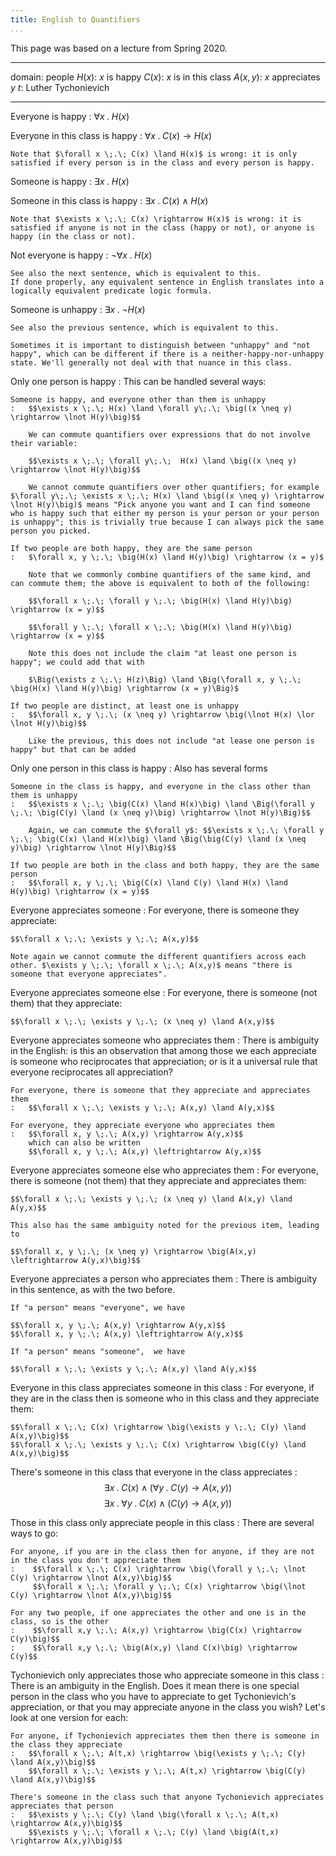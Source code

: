 ```yaml
---
title: English to Quantifiers
...
```


This page was based on a lecture from Spring 2020.

----------  -----------------------
   domain:  people
   $H(x)$:  $x$ is happy
   $C(x)$:  $x$ is in this class
 $A(x,y)$:  $x$ appreciates $y$
      $t$:  Luther Tychonievich
----------  -----------------------

Everyone is happy
:   $\forall x \;.\; H(x)$

Everyone in this class is happy
:   $\forall x \;.\; C(x) \rightarrow H(x)$

    Note that $\forall x \;.\; C(x) \land H(x)$ is wrong: it is only satisfied if every person is in the class and every person is happy.

Someone is happy
:   $\exists x \;.\; H(x)$

Someone in this class is happy
:   $\exists x \;.\; C(x) \land H(x)$

    Note that $\exists x \;.\; C(x) \rightarrow H(x)$ is wrong: it is satisfied if anyone is not in the class (happy or not), or anyone is happy (in the class or not).

Not everyone is happy
:   $\lnot \forall x \;.\; H(x)$
    
    See also the next sentence, which is equivalent to this.
    If done properly, any equivalent sentence in English translates into a logically equivalent predicate logic formula.

Someone is unhappy
:   $\exists x \;.\; \lnot H(x)$
    
    See also the previous sentence, which is equivalent to this.
    
    Sometimes it is important to distinguish between "unhappy" and "not happy", which can be different if there is a neither-happy-nor-unhappy state. We'll generally not deal with that nuance in this class.

Only one person is happy
:   This can be handled several ways:
    
    Someone is happy, and everyone other than them is unhappy
    :   $$\exists x \;.\; H(x) \land \forall y\;.\; \big((x \neq y) \rightarrow \lnot H(y)\big)$$
        
        We can commute quantifiers over expressions that do not involve their variable:
        
        $$\exists x \;.\; \forall y\;.\;  H(x) \land \big((x \neq y) \rightarrow \lnot H(y)\big)$$
        
        We cannot commute quantifiers over other quantifiers; for example $\forall y\;.\; \exists x \;.\; H(x) \land \big((x \neq y) \rightarrow \lnot H(y)\big)$ means "Pick anyone you want and I can find someone who is happy such that either my person is your person or your person is unhappy"; this is trivially true because I can always pick the same person you picked.
    
    If two people are both happy, they are the same person
    :   $\forall x, y \;.\; \big(H(x) \land H(y)\big) \rightarrow (x = y)$
        
        Note that we commonly combine quantifiers of the same kind, and can commute them; the above is equivalent to both of the following:
        
        $$\forall x \;.\; \forall y \;.\; \big(H(x) \land H(y)\big) \rightarrow (x = y)$$

        $$\forall y \;.\; \forall x \;.\; \big(H(x) \land H(y)\big) \rightarrow (x = y)$$
        
        Note this does not include the claim "at least one person is happy"; we could add that with
        
        $\Big(\exists z \;.\; H(z)\Big) \land \Big(\forall x, y \;.\; \big(H(x) \land H(y)\big) \rightarrow (x = y)\Big)$

    If two people are distinct, at least one is unhappy
    :   $$\forall x, y \;.\; (x \neq y) \rightarrow \big(\lnot H(x) \lor \lnot H(y)\big)$$
        
        Like the previous, this does not include "at lease one person is happy" but that can be added

Only one person in this class is happy
:   Also has several forms
    
    Someone in the class is happy, and everyone in the class other than them is unhappy
    :   $$\exists x \;.\; \big(C(x) \land H(x)\big) \land \Big(\forall y \;.\; \big(C(y) \land (x \neq y)\big) \rightarrow \lnot H(y)\Big)$$
        
        Again, we can commute the $\forall y$: $$\exists x \;.\; \forall y \;.\; \big(C(x) \land H(x)\big) \land \Big(\big(C(y) \land (x \neq y)\big) \rightarrow \lnot H(y)\Big)$$
    
    If two people are both in the class and both happy, they are the same person
    :   $$\forall x, y \;.\; \big(C(x) \land C(y) \land H(x) \land H(y)\big) \rightarrow (x = y)$$
        
Everyone appreciates someone
:   For everyone, there is someone they appreciate:
    
    $$\forall x \;.\; \exists y \;.\; A(x,y)$$
    
    Note again we cannot commute the different quantifiers across each other. $\exists y \;.\; \forall x \;.\; A(x,y)$ means "there is someone that everyone appreciates".


Everyone appreciates someone else
:   For everyone, there is someone (not them) that they appreciate:
    
    $$\forall x \;.\; \exists y \;.\; (x \neq y) \land A(x,y)$$
    

Everyone appreciates someone who appreciates them
:   There is ambiguity in the English: is this an observation that among those we each appreciate is someone who reciprocates that appreciation; or is it a universal rule that everyone reciprocates all appreciation?

    For everyone, there is someone that they appreciate and appreciates them
    :   $$\forall x \;.\; \exists y \;.\; A(x,y) \land A(y,x)$$

    For everyone, they appreciate everyone who appreciates them
    :   $$\forall x, y \;.\; A(x,y) \rightarrow A(y,x)$$
        which can also be written
        $$\forall x, y \;.\; A(x,y) \leftrightarrow A(y,x)$$
    
Everyone appreciates someone else who appreciates them
:   For everyone, there is someone (not them) that they appreciate and appreciates them:
    
    $$\forall x \;.\; \exists y \;.\; (x \neq y) \land A(x,y) \land A(y,x)$$
    
    This also has the same ambiguity noted for the previous item, leading to

    $$\forall x, y \;.\; (x \neq y) \rightarrow \big(A(x,y) \leftrightarrow A(y,x)\big)$$

Everyone appreciates a person who appreciates them
:   There is ambiguity in this sentence, as with the two before.

    If "a person" means "everyone", we have
    
    $$\forall x, y \;.\; A(x,y) \rightarrow A(y,x)$$
    $$\forall x, y \;.\; A(x,y) \leftrightarrow A(y,x)$$
    
    If "a person" means "someone",  we have
    
    $$\forall x \;.\; \exists y \;.\; A(x,y) \land A(y,x)$$

Everyone in this class appreciates someone in this class
:   For everyone, if they are in the class then is someone who in this class and they appreciate them:
    
    $$\forall x \;.\; C(x) \rightarrow \big(\exists y \;.\; C(y) \land A(x,y)\big)$$
    $$\forall x \;.\; \exists y \;.\; C(x) \rightarrow \big(C(y) \land A(x,y)\big)$$

There's someone in this class that everyone in the class appreciates
:   $$\exists x \;.\; C(x) \land \big(\forall y \;.\; C(y) \rightarrow A(x,y)\big)$$
    $$\exists x \;.\; \forall y \;.\; C(x) \land \big(C(y) \rightarrow A(x,y)\big)$$

Those in this class only appreciate people in this class
:   There are several ways to go:

    For anyone, if you are in the class then for anyone, if they are not in the class you don't appreciate them
    :    $$\forall x \;.\; C(x) \rightarrow \big(\forall y \;.\; \lnot C(y) \rightarrow \lnot A(x,y)\big)$$
         $$\forall x \;.\; \forall y \;.\; C(x) \rightarrow \big(\lnot C(y) \rightarrow \lnot A(x,y)\big)$$
    
    For any two people, if one appreciates the other and one is in the class, so is the other
    :    $$\forall x,y \;.\; A(x,y) \rightarrow \big(C(x) \rightarrow C(y)\big)$$
    :    $$\forall x,y \;.\; \big(A(x,y) \land C(x)\big) \rightarrow C(y)$$

Tychonievich only appreciates those who appreciate someone in this class
:   There is an ambiguity in the English.
    Does it mean there is one special person in the class who you have to appreciate to get Tychonievich's appreciation, or that you may appreciate anyone in the class you wish?
    Let's look at one version for each:
    
    For anyone, if Tychonievich appreciates them then there is someone in the class they appreciate
    :   $$\forall x \;.\; A(t,x) \rightarrow \big(\exists y \;.\; C(y) \land A(x,y)\big)$$
        $$\forall x \;.\; \exists y \;.\; A(t,x) \rightarrow \big(C(y) \land A(x,y)\big)$$
    
    There's someone in the class such that anyone Tychonievich appreciates appreciates that person
    :   $$\exists y \;.\; C(y) \land \big(\forall x \;.\; A(t,x) \rightarrow A(x,y)\big)$$
        $$\exists y \;.\; \forall x \;.\; C(y) \land \big(A(t,x) \rightarrow A(x,y)\big)$$
    
